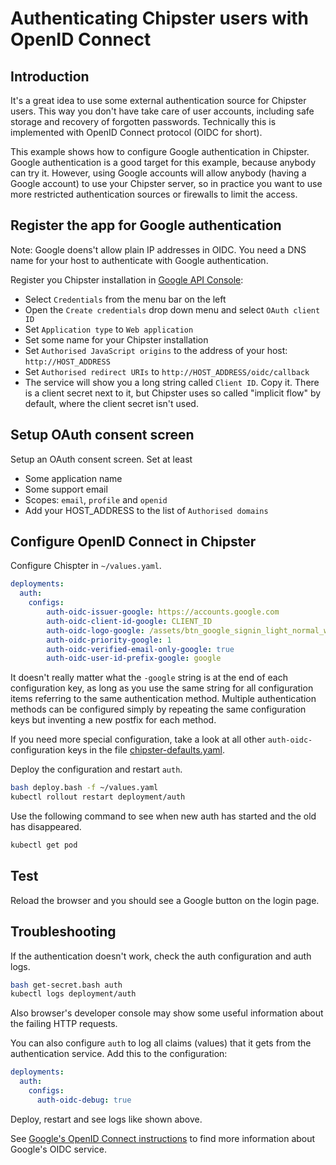 # Authenticating Chipster users with OpenID Connect
## Introduction

It's a great idea to use some external authentication source for Chipster users. This way you don't have take care of user accounts, including safe storage and recovery of forgotten passwords. Technically this is implemented with OpenID Connect protocol (OIDC for short). 

This example shows how to configure Google authentication in Chipster. Google authentication is a good target for this example, because anybody can try it. However, using Google accounts will allow anybody (having a Google account) to use your Chipster server, so in practice you want to use more restricted authentication sources or firewalls to limit the access.

## Register the app for Google authentication

Note: Google doens't allow plain IP addresses in OIDC. You need a DNS name for your host to authenticate with Google authentication.

Register you Chipster installation in [Google API Console](https://console.developers.google.com/):

- Select `Credentials` from the menu bar on the left
- Open the `Create credentials` drop down menu and select `OAuth client ID`
- Set `Application type` to `Web application`
- Set some name for your Chipster installation
- Set `Authorised JavaScript origins` to the address of your host: `http://HOST_ADDRESS`
- Set `Authorised redirect URIs` to `http://HOST_ADDRESS/oidc/callback`
- The service will show you a long string called `Client ID`. Copy it. There is a client secret next to it, but Chipster uses so called "implicit flow" by default, where the client secret isn't used.

## Setup OAuth consent screen

Setup an OAuth consent screen. Set at least
- Some application name
- Some support email
- Scopes: `email`, `profile` and `openid`
- Add your HOST_ADDRESS to the list of `Authorised domains`

## Configure OpenID Connect in Chipster

Configure Chispter in `~/values.yaml`. 

```yaml
deployments:
  auth:
    configs:
        auth-oidc-issuer-google: https://accounts.google.com
        auth-oidc-client-id-google: CLIENT_ID
        auth-oidc-logo-google: /assets/btn_google_signin_light_normal_web@2x_without_borders.png
        auth-oidc-priority-google: 1
        auth-oidc-verified-email-only-google: true
        auth-oidc-user-id-prefix-google: google
```

It doesn't really matter what the `-google` string is at the end of each configuration key, as long as you use the same string for all configuration items referring to the same authentication method. 
Multiple authentication methods can be configured simply by repeating the same configuration keys but inventing a new postfix for each method.

If you need more special configuration, take a look at all other `auth-oidc-` configuration keys in the file [chipster-defaults.yaml](https://github.com/chipster/chipster-web-server/blob/master/src/main/resources/chipster-defaults.yaml).

Deploy the configuration and restart `auth`.

```bash
bash deploy.bash -f ~/values.yaml
kubectl rollout restart deployment/auth
```

Use the following command to see when new auth has started and the old has disappeared.

```bash
kubectl get pod
```

## Test

Reload the browser and you should see a Google button on the login page.

## Troubleshooting

If the authentication doesn't work, check the auth configuration and auth logs. 

```bash
bash get-secret.bash auth
kubectl logs deployment/auth
```

Also browser's developer console may show some useful information about the failing HTTP requests.

You can also configure `auth` to log all claims (values) that it gets from the authentication service. Add this to the configuration:

```yaml
deployments:
  auth:
    configs:
      auth-oidc-debug: true
```

Deploy, restart and see logs like shown above.

See [Google's OpenID Connect instructions](https://developers.google.com/identity/protocols/oauth2/openid-connect) to find more information about Google's OIDC service.

